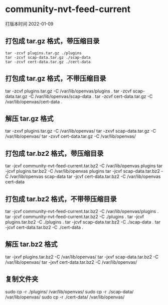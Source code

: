 # community-nvt-feed-current

打版本时间 2022-01-09

## 打包成 tar.gz 格式，带压缩目录
```shell
tar -zcvf plugins.tar.gz ./plugins
tar -zcvf scap-data.tar.gz ./scap-data
tar -zcvf cert-data.tar.gz ./cert-data
```


## 打包成 tar.gz 格式，不带压缩目录

tar -zcvf plugins.tar.gz -C /var/lib/openvas/plugins .
tar -zcvf scap-data.tar.gz -C /var/lib/openvas/scap-data .
tar -zcvf cert-data.tar.gz -C /var/lib/openvas/cert-data .

## 解压 tar.gz 格式
tar -zxvf plugins.tar.gz -C /var/lib/openvas/
tar -zxvf scap-data.tar.gz -C /var/lib/openvas/
tar -zxvf cert-data.tar.gz -C /var/lib/openvas/


## 打包成 tar.bz2 格式，带压缩目录
tar -jcvf community-nvt-feed-current.tar.bz2 -C /var/lib/openvas plugins 
tar -jcvf plugins.tar.bz2 -C /var/lib/openvas plugins
tar -jcvf scap-data.tar.bz2 -C /var/lib/openvas scap-data
tar -jcvf cert-data.tar.bz2 -C /var/lib/openvas cert-data


## 打包成 tar.bz2 格式，不带带压缩目录
tar -jcvf community-nvt-feed-current.tar.bz2  -C /var/lib/openvas/plugins .
tar -jcvf community-nvt-feed-current.tar.bz2  -C ./plugins .
tar -jcvf plugins.tar.bz2 -C ./plugins .
tar -jcvf scap-data.tar.bz2 -C ./scap-data .
tar -jcvf cert-data.tar.bz2 -C ./cert-data .



## 解压 tar.bz2 格式
tar -jxvf plugins.tar.bz2 -C /var/lib/openvas/
tar -jxvf scap-data.tar.bz2 -C /var/lib/openvas/
tar -jxvf cert-data.tar.bz2 -C /var/lib/openvas/

## 复制文件夹
sudo cp -r ./plugins/ /var/lib/openvas/
sudo cp -r ./scap-data/ /var/lib/openvas/
sudo cp -r ./cert-data/ /var/lib/openvas/





